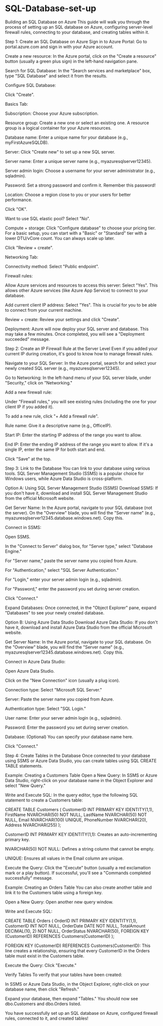 # SQL-Database-set-up
Building an SQL Database on Azure
This guide will walk you through the process of setting up an SQL database on Azure, configuring server-level firewall rules, connecting to your database, and creating tables within it.

Step 1: Create an SQL Database on Azure
Sign in to Azure Portal: Go to portal.azure.com and sign in with your Azure account.

Create a new resource: In the Azure portal, click on the "Create a resource" button (usually a green plus sign) in the left-hand navigation pane.

Search for SQL Database: In the "Search services and marketplace" box, type "SQL Database" and select it from the results.

Configure SQL Database:

Click "Create".

Basics Tab:

Subscription: Choose your Azure subscription.

Resource group: Create a new one or select an existing one. A resource group is a logical container for your Azure resources.

Database name: Enter a unique name for your database (e.g., myFirstAzureSQLDB).

Server: Click "Create new" to set up a new SQL server.

Server name: Enter a unique server name (e.g., myazuresqlserver12345).

Server admin login: Choose a username for your server administrator (e.g., sqladmin).

Password: Set a strong password and confirm it. Remember this password!

Location: Choose a region close to you or your users for better performance.

Click "OK".

Want to use SQL elastic pool? Select "No".

Compute + storage: Click "Configure database" to choose your pricing tier. For a basic setup, you can start with a "Basic" or "Standard" tier with a lower DTU/vCore count. You can always scale up later.

Click "Review + create".

Networking Tab:

Connectivity method: Select "Public endpoint".

Firewall rules:

Allow Azure services and resources to access this server: Select "Yes". This allows other Azure services (like Azure App Service) to connect to your database.

Add current client IP address: Select "Yes". This is crucial for you to be able to connect from your current machine.

Review + create: Review your settings and click "Create".

Deployment: Azure will now deploy your SQL server and database. This may take a few minutes. Once completed, you will see a "Deployment succeeded" message.

Step 2: Create an IP Firewall Rule at the Server Level
Even if you added your current IP during creation, it's good to know how to manage firewall rules.

Navigate to your SQL Server: In the Azure portal, search for and select your newly created SQL server (e.g., myazuresqlserver12345).

Go to Networking: In the left-hand menu of your SQL server blade, under "Security," click on "Networking."

Add a new firewall rule:

Under "Firewall rules," you will see existing rules (including the one for your client IP if you added it).

To add a new rule, click "+ Add a firewall rule".

Rule name: Give it a descriptive name (e.g., OfficeIP).

Start IP: Enter the starting IP address of the range you want to allow.

End IP: Enter the ending IP address of the range you want to allow. If it's a single IP, enter the same IP for both start and end.

Click "Save" at the top.

Step 3: Link to the Database
You can link to your database using various tools. SQL Server Management Studio (SSMS) is a popular choice for Windows users, while Azure Data Studio is cross-platform.

Option A: Using SQL Server Management Studio (SSMS)
Download SSMS: If you don't have it, download and install SQL Server Management Studio from the official Microsoft website.

Get Server Name: In the Azure portal, navigate to your SQL database (not the server). On the "Overview" blade, you will find the "Server name" (e.g., myazuresqlserver12345.database.windows.net). Copy this.

Connect in SSMS:

Open SSMS.

In the "Connect to Server" dialog box, for "Server type," select "Database Engine."

For "Server name," paste the server name you copied from Azure.

For "Authentication," select "SQL Server Authentication."

For "Login," enter your server admin login (e.g., sqladmin).

For "Password," enter the password you set during server creation.

Click "Connect."

Expand Databases: Once connected, in the "Object Explorer" pane, expand "Databases" to see your newly created database.

Option B: Using Azure Data Studio
Download Azure Data Studio: If you don't have it, download and install Azure Data Studio from the official Microsoft website.

Get Server Name: In the Azure portal, navigate to your SQL database. On the "Overview" blade, you will find the "Server name" (e.g., myazuresqlserver12345.database.windows.net). Copy this.

Connect in Azure Data Studio:

Open Azure Data Studio.

Click on the "New Connection" icon (usually a plug icon).

Connection type: Select "Microsoft SQL Server."

Server: Paste the server name you copied from Azure.

Authentication type: Select "SQL Login."

User name: Enter your server admin login (e.g., sqladmin).

Password: Enter the password you set during server creation.

Database: (Optional) You can specify your database name here.

Click "Connect."

Step 4: Create Tables in the Database
Once connected to your database using SSMS or Azure Data Studio, you can create tables using SQL CREATE TABLE statements.

Example: Creating a Customers Table
Open a New Query: In SSMS or Azure Data Studio, right-click on your database name in the Object Explorer and select "New Query."

Write and Execute SQL: In the query editor, type the following SQL statement to create a Customers table:

CREATE TABLE Customers (
    CustomerID INT PRIMARY KEY IDENTITY(1,1),
    FirstName NVARCHAR(50) NOT NULL,
    LastName NVARCHAR(50) NOT NULL,
    Email NVARCHAR(100) UNIQUE,
    PhoneNumber NVARCHAR(20),
    Address NVARCHAR(255)
);

CustomerID INT PRIMARY KEY IDENTITY(1,1): Creates an auto-incrementing primary key.

NVARCHAR(50) NOT NULL: Defines a string column that cannot be empty.

UNIQUE: Ensures all values in the Email column are unique.

Execute the Query: Click the "Execute" button (usually a red exclamation mark or a play button). If successful, you'll see a "Commands completed successfully" message.

Example: Creating an Orders Table
You can also create another table and link it to the Customers table using a foreign key.

Open a New Query: Open another new query window.

Write and Execute SQL:

CREATE TABLE Orders (
    OrderID INT PRIMARY KEY IDENTITY(1,1),
    CustomerID INT NOT NULL,
    OrderDate DATE NOT NULL,
    TotalAmount DECIMAL(10, 2) NOT NULL,
    OrderStatus NVARCHAR(50),
    FOREIGN KEY (CustomerID) REFERENCES Customers(CustomerID)
);

FOREIGN KEY (CustomerID) REFERENCES Customers(CustomerID): This line creates a relationship, ensuring that every CustomerID in the Orders table must exist in the Customers table.

Execute the Query: Click "Execute."

Verify Tables
To verify that your tables have been created:

In SSMS or Azure Data Studio, in the Object Explorer, right-click on your database name, then click "Refresh."

Expand your database, then expand "Tables." You should now see dbo.Customers and dbo.Orders listed.

You have successfully set up an SQL database on Azure, configured firewall rules, connected to it, and created tables!
